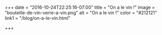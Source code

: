 +++
date = "2016-10-24T22:25:16-07:00"
title = "On a le vin !"
image = "bouteille-de-vin-verre-a-vin.png"
alt = "On a le vin !"
color = "#212121"
link1 = "/blog/on-a-le-vin.html"

+++
